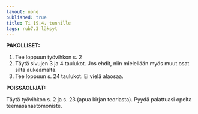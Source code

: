 ```yaml
---
layout: none
published: true
title: Ti 19.4. tunnille
tags: rub7.3 läksyt
---
```

**PAKOLLISET:**

1. Tee loppuun työvihkon s. 2
2. Täytä sivujen 3 ja 4 taulukot. Jos ehdit, niin mielellään myös muut osat siltä aukeamalta.
3. Tee loppuun s. 24 taulukot. Ei vielä alaosaa.

**POISSAOLIJAT:**

Täytä työvihkon s. 2 ja s. 23 (apua kirjan teoriasta). Pyydä palattuasi opelta teemasanastomoniste.

